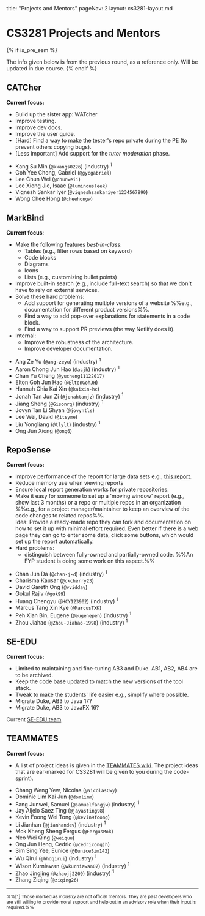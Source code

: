 <frontmatter>
title: "Projects and Mentors"
pageNav: 2
layout: cs3281-layout.md
</frontmatter>

# CS3281 Projects and Mentors

{% if is_pre_sem %}
<box type="important" icon=":fas-exclamation-triangle:" light>

The info given below is from the previous round, as a reference only. Will be updated in due course.
</box>
{% endif %}

## CATCher

**Current focus:**

* Build up the sister app: WATcher
* Improve testing.
* Improve dev docs.
* Improve the user guide.
* [Hard] Find a way to make the tester's repo private during the PE (to prevent others copying bugs).
* [Less important] Add support for the _tutor moderation_ phase.

<box header="Mentors">

* Kang Su Min (`@kkangs0226`) (industry) <sup>1</sup>
* Goh Yee Chong, Gabriel (`@gycgabriel`)
* Lee Chun Wei (`@chunweii`)
* Lee Xiong Jie, Isaac (`@luminousleek`)
* Vignesh Sankar Iyer (`@vigneshsankariyer1234567890`)
* Wong Chee Hong (`@cheehongw`)
</box>

## MarkBind

**Current focus**:
* Make the following features _best-in-class_:
  * Tables (e.g., filter rows based on keyword)
  * Code blocks
  * Diagrams
  * Icons
  * Lists (e.g., customizing bullet points)
* Improve built-in search (e.g., include full-text search) so that we don't have to rely on external services.
* Solve these hard problems:
  * Add support for generating multiple versions of a website %%e.g., documentation for different product versions%%.
  * Find a way to add pop-over explanations for statements in a code block.
  * Find a way to support PR previews (the way Netlify does it).
* Internal:
  * Improve the robustness of the architecture.
  * Improve developer documentation.

<box header="Mentors">

* Ang Ze Yu (`@ang-zeyu`) (industry) <sup>1</sup>
* Aaron Chong Jun Hao (`@acjh`) (industry) <sup>1</sup>
* Chan Yu Cheng (`@yucheng11122017`)
* Elton Goh Jun Hao (`@EltonGohJH`)
* Hannah Chia Kai Xin (`@kaixin-hc`)
* Jonah Tan Jun Zi (`@jonahtanjz`) (industry) <sup>1</sup>
* Jiang Sheng (`@Gisonrg`) (industry) <sup>1</sup>
* Jovyn Tan Li Shyan (`@jovyntls`)
* Lee Wei, David (`@itsyme`)
* Liu Yongliang (`@tlylt`) (industry) <sup>1</sup>
* Ong Jun Xiong (`@ong6`)
</box>

## RepoSense

**Current focus:**
* Improve performance of the report for large data sets e.g., [this report](https://nus-cs2103-ay2324s1.github.io/tp-dashboard/).
* Reduce memory use when viewing reports
* Ensure local report generation works for private repositories.
* Make it easy for someone to set up a 'moving window' report (e.g., show last 3 months) or a repo or multiple repos in an organization %%e.g., for a project manager/maintainer to keep an overview of the code changes to related repos%%.<br>
  Idea: Provide a ready-made repo they can fork and documentation on how to set it up with minimal effort required. Even better if there is a web page they can go to enter some data, click some buttons, which would set up the report automatically.
* Hard problems:
  * distinguish between <tooltip content="code touched only by one person">fully-owned</tooltip> and <tooltip content="code written by someone else but taken over by this author">partially-owned</tooltip> code. %%An FYP student is doing some work on this aspect.%%

<box header="Mentors">

* Chan Jun Da (`@chan-j-d`) (industry) <sup>1</sup>
* Charisma Kausar (`@ckcherry23`)
* David Gareth Ong (`@vvidday`)
* Gokul Rajiv (`@gok99`)
* Huang Chengyu (`@HCY123902`) (industry) <sup>1</sup>
* Marcus Tang Xin Kye (`@MarcusTXK`)
* Peh Xian Bin, Eugene (`@eugenepeh`) (industry) <sup>1</sup>
* Zhou Jiahao (`@Zhou-Jiahao-1998`) (industry) <sup>1</sup>
</box>

## SE-EDU

**Current focus:**
* Limited to maintaining and fine-tuning AB3 and Duke. AB1, AB2, AB4 are to be archived.
* Keep the code base updated to match the new versions of the tool stack.
* Tweak to make the students' life easier e.g., simplify where possible.
* Migrate Duke, AB3 to Java 17?
* Migrate Duke, AB3 to JavaFX 16?
<box header="Mentors">

Current [SE-EDU team](https://se-education.org/docs/team.html)
</box>

## TEAMMATES

**Current focus:**
* A list of project ideas is given in the [TEAMMATES wiki](https://github.com/TEAMMATES/teammates/wiki). The project ideas that are ear-marked for CS3281 will be given to you during the code-sprint).

<box header="Mentors">

* Chang Weng Yew, Nicolas (`@NicolasCwy`)
* Dominic Lim Kai Jun (`@domlimm`)
* Fang Junwei, Samuel (`@samuelfangjw`) (industry) <sup>1</sup>
* Jay Aljelo Saez Ting (`@jayasting98`)
* Kevin Foong Wei Tong (`@kevin9foong`)
* Li Jianhan (`@jianhandev`) (industry) <sup>1</sup>
* Mok Kheng Sheng Fergus (`@FergusMok`)
* Neo Wei Qing (`@weiquu`)
* Ong Jun Heng, Cedric (`@cedricongjh`)
* Sim Sing Yee, Eunice (`@EuniceSim142`)
* Wu Qirui (`@hhdqirui`) (industry) <sup>1</sup>
* Wison Kurniawan (`@wkurniawan07`) (industry) <sup>1</sup>
* Zhao Jingjing (`@zhaojj2209`) (industry) <sup>1</sup>
* Zhang Ziqing (`@ziqing26`)
</box>

---

<small>%%[1] Those marked as _industry_ are not official mentors. They are past developers who are still willing to provide moral support and help out in an advisory role when their input is required.%%</small>


